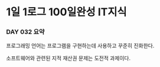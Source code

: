 # 1일 1로그 100일완성 IT지식
### DAY 032 요약
프로그래밍 언어는 프로그램을 구현하는데 사용하고 꾸준히 진화한다.

소프트웨어와 관련된 지적 재산권 문제는 도전적 과제이다. 